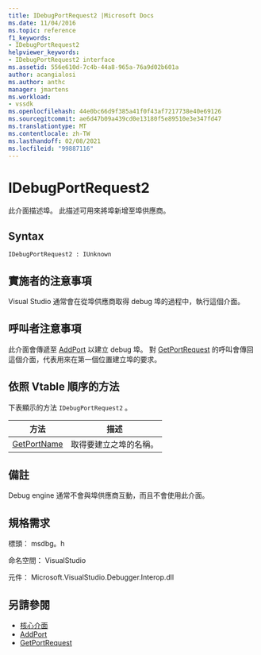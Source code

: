 ```yaml
---
title: IDebugPortRequest2 |Microsoft Docs
ms.date: 11/04/2016
ms.topic: reference
f1_keywords:
- IDebugPortRequest2
helpviewer_keywords:
- IDebugPortRequest2 interface
ms.assetid: 556e610d-7c4b-44a8-965a-76a9d02b601a
author: acangialosi
ms.author: anthc
manager: jmartens
ms.workload:
- vssdk
ms.openlocfilehash: 44e0bc66d9f385a41f0f43af7217738e40e69126
ms.sourcegitcommit: ae6d47b09a439cd0e13180f5e89510e3e347fd47
ms.translationtype: MT
ms.contentlocale: zh-TW
ms.lasthandoff: 02/08/2021
ms.locfileid: "99887116"
---
```

# <a name="idebugportrequest2"></a>IDebugPortRequest2
此介面描述埠。 此描述可用來將埠新增至埠供應商。

## <a name="syntax"></a>Syntax

```
IDebugPortRequest2 : IUnknown
```

## <a name="notes-for-implementers"></a>實施者的注意事項
 Visual Studio 通常會在從埠供應商取得 debug 埠的過程中，執行這個介面。

## <a name="notes-for-callers"></a>呼叫者注意事項
 此介面會傳遞至 [AddPort](../../../extensibility/debugger/reference/idebugportsupplier2-addport.md) 以建立 debug 埠。 對 [GetPortRequest](../../../extensibility/debugger/reference/idebugport2-getportrequest.md) 的呼叫會傳回這個介面，代表用來在第一個位置建立埠的要求。

## <a name="methods-in-vtable-order"></a>依照 Vtable 順序的方法
 下表顯示的方法 `IDebugPortRequest2` 。

|方法|描述|
|------------|-----------------|
|[GetPortName](../../../extensibility/debugger/reference/idebugportrequest2-getportname.md)|取得要建立之埠的名稱。|

## <a name="remarks"></a>備註
 Debug engine 通常不會與埠供應商互動，而且不會使用此介面。

## <a name="requirements"></a>規格需求
 標頭： msdbg。h

 命名空間： VisualStudio

 元件： Microsoft.VisualStudio.Debugger.Interop.dll

## <a name="see-also"></a>另請參閱
- [核心介面](../../../extensibility/debugger/reference/core-interfaces.md)
- [AddPort](../../../extensibility/debugger/reference/idebugportsupplier2-addport.md)
- [GetPortRequest](../../../extensibility/debugger/reference/idebugport2-getportrequest.md)
